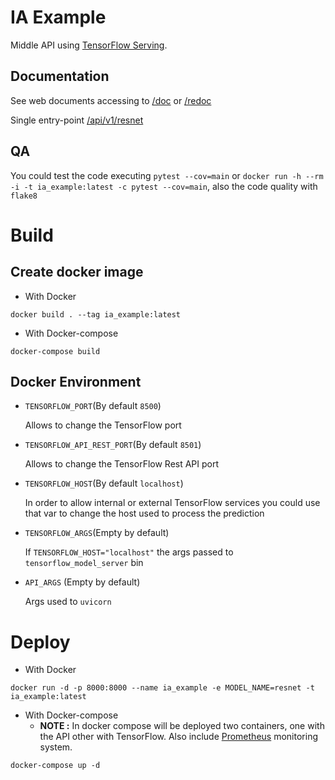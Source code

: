 # IA Example
Middle API using [TensorFlow Serving](https://blog.tensorflow.org/2018/11/serving-ml-quickly-with-tensorflow-serving-and-docker.html).

## Documentation
See web documents accessing to [/doc](http://localhost:8000/doc) or [/redoc](http://localhost:8000/redoc)

Single entry-point [/api/v1/resnet](http://localhost:8000/api/v1/resnet)

## QA
You could test the code executing `pytest --cov=main` or `docker run -h --rm -i -t ia_example:latest -c pytest --cov=main`,
also the code quality with `flake8`

# Build
## Create docker image
* With Docker
```shell
docker build . --tag ia_example:latest
```
* With Docker-compose
```shell
docker-compose build
```

## Docker Environment
* `TENSORFLOW_PORT`(By default `8500`)

    Allows to change the TensorFlow port

* `TENSORFLOW_API_REST_PORT`(By default `8501`)

    Allows to change the TensorFlow Rest API port

* `TENSORFLOW_HOST`(By default `localhost`)
    
    In order to allow internal or external TensorFlow services 
you could use that var to change the host used to process the prediction

* `TENSORFLOW_ARGS`(Empty by default)

    If `TENSORFLOW_HOST="localhost"` the args passed to `tensorflow_model_server` bin

* `API_ARGS` (Empty by default)

    Args used to `uvicorn`

# Deploy
* With Docker
```shell
docker run -d -p 8000:8000 --name ia_example -e MODEL_NAME=resnet -t ia_example:latest
```
* With Docker-compose
  * __NOTE :__ In docker compose will be deployed two containers,
one with the API other with TensorFlow. Also include [Prometheus](https://prometheus.io/) monitoring system.
```shell
docker-compose up -d
```
